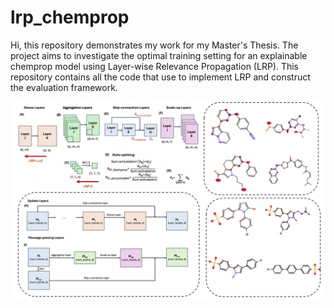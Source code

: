 # lrp_chemprop
Hi, this repository demonstrates my work for my Master's Thesis. The project aims to investigate the optimal training setting for an explainable chemprop model using Layer-wise Relevance Propagation (LRP). This repository contains all the code that use to implement LRP and construct the evaluation framework.

<p align="center">
  <img src="images/Screen Shot 2025-03-05 at 11.16.57.png" alt="Alt text" width="700">
</p>
